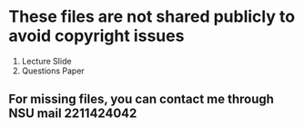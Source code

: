# These files are not shared publicly to avoid copyright issues

01. Lecture Slide
02. Questions Paper

## For missing files, you can contact me through NSU mail 2211424042
